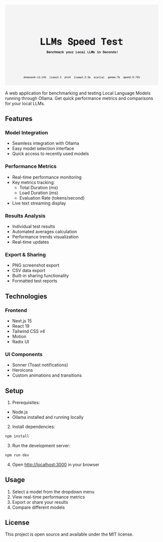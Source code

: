<img alt="LLMs Speed Test" src="/public/og-image.png">

A web application for benchmarking and testing Local Language Models running through Ollama.
Get quick performance metrics and comparisons for your local LLMs.

## Features

### Model Integration
- Seamless integration with Ollama
- Easy model selection interface
- Quick access to recently used models

### Performance Metrics
- Real-time performance monitoring
- Key metrics tracking:
  - Total Duration (ms)
  - Load Duration (ms)
  - Evaluation Rate (tokens/second)
- Live text streaming display

### Results Analysis
- Individual test results
- Automated averages calculation
- Performance trends visualization
- Real-time updates

### Export & Sharing
- PNG screenshot export
- CSV data export
- Built-in sharing functionality
- Formatted test reports

## Technologies

### Frontend
- Next.js 15
- React 19
- Tailwind CSS v4
- Motion
- Radix UI

### UI Components
- Sonner (Toast notifications)
- Heroicons
- Custom animations and transitions

## Setup

1. Prerequisites:
- Node.js
- Ollama installed and running locally

2. Install dependencies:
```bash
npm install
```

3. Run the development server:
```bash
npm run dev
```

4. Open [http://localhost:3000](http://localhost:3000) in your browser

## Usage

1. Select a model from the dropdown menu
2. View real-time performance metrics
3. Export or share your results
4. Compare different models

## License
This project is open source and available under the MIT license.

